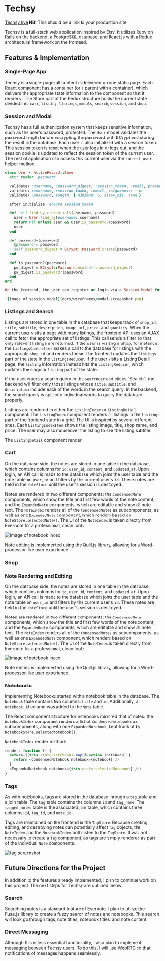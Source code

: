 # Techsy

[Techsy live][heroku] **NB:** This should be a link to your production site

[heroku]: http://www.techsy.store

Techsy is a full-stack web application inspired by Etsy.  It utilizes Ruby on Rails on the backend, a PostgreSQL database, and React.js with a Redux architectural framework on the frontend.  

## Features & Implementation

### Single-Page App

Techsy is a single-page; all content is delivered on one static page. Each React component has a container (or a parent with a container), which delivers the appropriate state information to the component so that it renders . The Store part of the Redux structure holds the current state divided into `cart`, `listing`, `listings`, `modals`, `search`, `session`, and `shop`.

### Session and Modal

Techsy has a full authentication system that keeps sensitive information, such as the user's password, protected. The `User` model validates the password length before encrypting the password with BCrypt and storing the result in the database. Each user is also initialized with a session token. This session token is reset when the user logs in or logs out, and the session cookie is updated to reflect the session token of the current user. The rest of application can access this current user via the `current_user` helper method.

```Ruby
class User < ActiveRecord::Base
  attr_reader :password

  validates :username, :password_digest, :session_token, :email, presence: true
  validates :username, :session_token, :email, uniqueness: true
  validates :password, length: { minimum: 6, allow_nil: true }

  after_initialize :ensure_session_token

  def self.find_by_credentials(username, password)
    user = User.find_by(username: username)
    return nil unless user && user.is_password?(password)
    user
  end

  def password=(password)
    @password = password
    self.password_digest = BCrypt::Password.create(password)
  end

  def is_password?(password)
    pw_digest = BCrypt::Password.new(self.password_digest)
    pw_digest.is_password?(password)
  end
end

On the frontend, the user can register or login via a Session Modal for a professional look.

![image of session modal](docs/wireframes/modal-screenshot.png)

```

### Listings and Search

Listings are stored in one table in the database that keeps track of `shop_id`, `title`, `subtitle`, `description`, `image_url`, `price`, and `quantity`. When the current user visits a page with many listings, the frontend API uses an AJAX call to fetch the appropriate set of listings. This call sends a filter so that only relevant listings are returned. If the user is visiting a shop, for instance, the `ListingsController` makes a call to the database for listings with the appropriate `shop_id` and renders these. The frontend updates the `listings` part of the state in the `ListingsReducer`. If the user visits a Listing Detail page, the `listing` information instead hits the `ListingReducer`, which updates the singular `listing` part of the state.

If the user enters a search query in the `SearchBar` and clicks "Search", the backend will filter only those listings whose `title`, `subtitle`, and `description` include each of the words in the search query. In the backend, the search query is split into individual words to query the database properly.

Listings are rendered in either the `ListingIndex` or `ListingDetail` component. The `ListingIndex` component renders all listings in the `listings` part of the frontend state in a grid. The UI is inspired by several different sites. Each `ListingIndexItem` shows the listing image, title, shop name, and price. The user may also mouseover the listing to see the listing subtitle.

The `ListingDetail` component render 

### Cart

On the database side, the notes are stored in one table in the database, which contains columns for `id`, `user_id`, `content`, and `updated_at`.  Upon login, an API call is made to the database which joins the user table and the note table on `user_id` and filters by the current user's `id`.  These notes are held in the `NoteStore` until the user's session is destroyed.  

Notes are rendered in two different components: the `CondensedNote` components, which show the title and first few words of the note content, and the `ExpandedNote` components, which are editable and show all note text.  The `NoteIndex` renders all of the `CondensedNote`s as subcomponents, as well as one `ExpandedNote` component, which renders based on `NoteStore.selectedNote()`. The UI of the `NoteIndex` is taken directly from Evernote for a professional, clean look:  

![image of notebook index](wireframes/home-logged-in.jpg)

Note editing is implemented using the Quill.js library, allowing for a Word-processor-like user experience.



### Shop



### Note Rendering and Editing

  On the database side, the notes are stored in one table in the database, which contains columns for `id`, `user_id`, `content`, and `updated_at`.  Upon login, an API call is made to the database which joins the user table and the note table on `user_id` and filters by the current user's `id`.  These notes are held in the `NoteStore` until the user's session is destroyed.  

  Notes are rendered in two different components: the `CondensedNote` components, which show the title and first few words of the note content, and the `ExpandedNote` components, which are editable and show all note text.  The `NoteIndex` renders all of the `CondensedNote`s as subcomponents, as well as one `ExpandedNote` component, which renders based on `NoteStore.selectedNote()`. The UI of the `NoteIndex` is taken directly from Evernote for a professional, clean look:  

![image of notebook index](wireframes/home-logged-in.jpg)

Note editing is implemented using the Quill.js library, allowing for a Word-processor-like user experience.

### Notebooks

Implementing Notebooks started with a notebook table in the database.  The `Notebook` table contains two columns: `title` and `id`.  Additionally, a `notebook_id` column was added to the `Note` table.  

The React component structure for notebooks mirrored that of notes: the `NotebookIndex` component renders a list of `CondensedNotebook`s as subcomponents, along with one `ExpandedNotebook`, kept track of by `NotebookStore.selectedNotebook()`.  

`NotebookIndex` render method:

```javascript
render: function () {
  return ({this.state.notebooks.map(function (notebook) {
    return <CondensedNotebook notebook={notebook} />
  }
  <ExpandedNotebook notebook={this.state.selectedNotebook} />)
}
```

### Tags

As with notebooks, tags are stored in the database through a `tag` table and a join table.  The `tag` table contains the columns `id` and `tag_name`.  The `tagged_notes` table is the associated join table, which contains three columns: `id`, `tag_id`, and `note_id`.  

Tags are maintained on the frontend in the `TagStore`.  Because creating, editing, and destroying notes can potentially affect `Tag` objects, the `NoteIndex` and the `NotebookIndex` both listen to the `TagStore`.  It was not necessary to create a `Tag` component, as tags are simply rendered as part of the individual `Note` components.  

![tag screenshot](wireframes/tag-search.jpg)

## Future Directions for the Project

In addition to the features already implemented, I plan to continue work on this project.  The next steps for Techsy are outlined below.

### Search

Searching notes is a standard feature of Evernote.  I plan to utilize the Fuse.js library to create a fuzzy search of notes and notebooks.  This search will look go through tags, note titles, notebook titles, and note content.  

### Direct Messaging

Although this is less essential functionality, I also plan to implement messaging between Techsy users.  To do this, I will use WebRTC so that notifications of messages happens seamlessly.  
